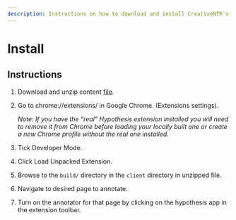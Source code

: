 ```yaml
---
description: Instructions on how to download and install CreativeNTR's annotator.
---
```


# Install

## Instructions

1. Download and unzip content [file](http://users.csc.calpoly.edu/~sjaques/CreativeNTR.zip).
2. Go to chrome://extensions/ in Google Chrome. \(Extensions settings\).

   _Note: If you have the “real” Hypothesis extension installed you will need to remove it from Chrome before loading your locally built one or create a new Chrome profile without the real one installed._

3. Tick Developer Mode.
4. Click Load Unpacked Extension.
5. Browse to the `build/` directory in the `client` directory in unzipped file.
6. Navigate to desired page to annotate.
7. Turn on the annotator for that page by clicking on the hypothesis app in the extension toolbar.



